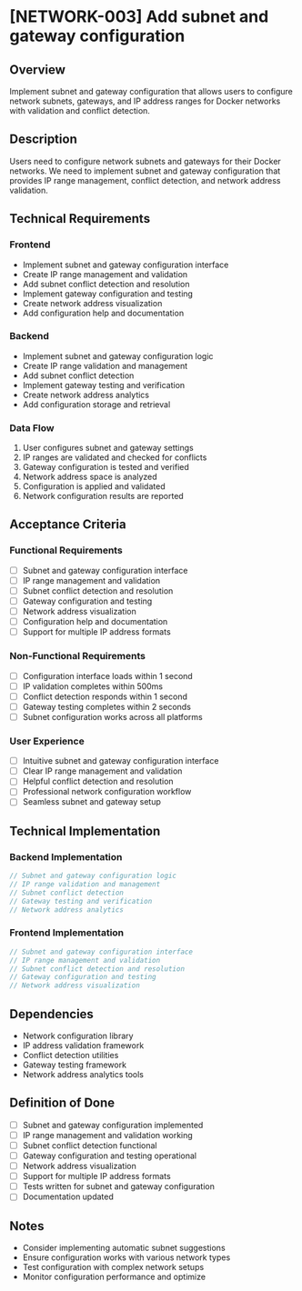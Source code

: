 # [NETWORK-003] Add subnet and gateway configuration

## Overview

Implement subnet and gateway configuration that allows users to configure network subnets, gateways, and IP address ranges for Docker networks with validation and conflict detection.

## Description

Users need to configure network subnets and gateways for their Docker networks. We need to implement subnet and gateway configuration that provides IP range management, conflict detection, and network address validation.

## Technical Requirements

### Frontend

- Implement subnet and gateway configuration interface
- Create IP range management and validation
- Add subnet conflict detection and resolution
- Implement gateway configuration and testing
- Create network address visualization
- Add configuration help and documentation

### Backend

- Implement subnet and gateway configuration logic
- Create IP range validation and management
- Add subnet conflict detection
- Implement gateway testing and verification
- Create network address analytics
- Add configuration storage and retrieval

### Data Flow

1. User configures subnet and gateway settings
2. IP ranges are validated and checked for conflicts
3. Gateway configuration is tested and verified
4. Network address space is analyzed
5. Configuration is applied and validated
6. Network configuration results are reported

## Acceptance Criteria

### Functional Requirements

- [ ] Subnet and gateway configuration interface
- [ ] IP range management and validation
- [ ] Subnet conflict detection and resolution
- [ ] Gateway configuration and testing
- [ ] Network address visualization
- [ ] Configuration help and documentation
- [ ] Support for multiple IP address formats

### Non-Functional Requirements

- [ ] Configuration interface loads within 1 second
- [ ] IP validation completes within 500ms
- [ ] Conflict detection responds within 1 second
- [ ] Gateway testing completes within 2 seconds
- [ ] Subnet configuration works across all platforms

### User Experience

- [ ] Intuitive subnet and gateway configuration interface
- [ ] Clear IP range management and validation
- [ ] Helpful conflict detection and resolution
- [ ] Professional network configuration workflow
- [ ] Seamless subnet and gateway setup

## Technical Implementation

### Backend Implementation

```rust
// Subnet and gateway configuration logic
// IP range validation and management
// Subnet conflict detection
// Gateway testing and verification
// Network address analytics
```

### Frontend Implementation

```typescript
// Subnet and gateway configuration interface
// IP range management and validation
// Subnet conflict detection and resolution
// Gateway configuration and testing
// Network address visualization
```

## Dependencies

- Network configuration library
- IP address validation framework
- Conflict detection utilities
- Gateway testing framework
- Network address analytics tools

## Definition of Done

- [ ] Subnet and gateway configuration implemented
- [ ] IP range management and validation working
- [ ] Subnet conflict detection functional
- [ ] Gateway configuration and testing operational
- [ ] Network address visualization
- [ ] Support for multiple IP address formats
- [ ] Tests written for subnet and gateway configuration
- [ ] Documentation updated

## Notes

- Consider implementing automatic subnet suggestions
- Ensure configuration works with various network types
- Test configuration with complex network setups
- Monitor configuration performance and optimize
